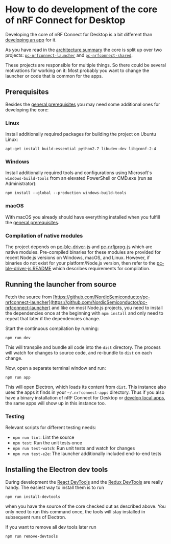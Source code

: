 ---
---

# How to do development of the core of nRF Connect for Desktop

Developing the core of nRF Connect for Desktop is a bit different than
[developing an app](./app_development) for it.

As you have read in the [architecture summary](./getting_started#the-core) the
core is split up over two projects:
[`pc-nrfconnect-launcher`](https://github.com/NordicSemiconductor/pc-nrfconnect-launcher)
and
[`pc-nrfconnect-shared`](https://github.com/NordicSemiconductor/pc-nrfconnect-shared).

These projects are responsible for multiple things. So there could be several
motivations for working on it: Most probably you want to change the launcher or
code that is common for the apps.

## Prerequisites

Besides the [general prerequisites](./getting_started#prerequisites) you may
need some additional ones for developing the core:

### Linux

Install additionally required packages for building the project on Ubuntu Linux:

    apt-get install build-essential python2.7 libudev-dev libgconf-2-4

### Windows

Install additionally required tools and configurations using Microsoft's
`windows-build-tools` from an elevated PowerShell or CMD.exe (run as
Administrator):

    npm install --global --production windows-build-tools

### macOS

With macOS you already should have everything installed when you fulfill the
[general prerequisites](./getting_started#prerequisites).

### Compilation of native modules

The project depends on
[pc-ble-driver-js](https://github.com/NordicSemiconductor/pc-ble-driver-js) and
[pc-nrfjprog-js](https://github.com/NordicSemiconductor/pc-nrfjprog-js) which
are native modules. Pre-compiled binaries for these modules are provided for
recent Node.js versions on Windows, macOS, and Linux. However, if binaries do
not exist for your platform/Node.js version, then refer to the
[pc-ble-driver-js README](https://github.com/NordicSemiconductor/pc-ble-driver-js)
which describes requirements for compilation.

## Running the launcher from source

Fetch the source from
[https://github.com/NordicSemiconductor/pc-nrfconnect-launcher](https://github.com/NordicSemiconductor/pc-nrfconnect-launcher)
and like on most Node.js projects, you need to install the dependencies once at
the beginning with `npm install` and only need to repeat that later if the
dependencies change.

Start the continuous compilation by running:

    npm run dev

This will transpile and bundle all code into the `dist` directory. The process
will watch for changes to source code, and re-bundle to `dist` on each change.

Now, open a separate terminal window and run:

    npm run app

This will open Electron, which loads its content from `dist`. This instance also
uses the apps it finds in your `~/.nrfconnect-apps` directory. Thus if you also
have a binary installation of nRF Connect for Desktop or
[develop local apps](./app_development), the same apps will show up in this
instance too.

### Testing

Relevant scripts for different testing needs:

- `npm run lint`: Lint the source
- `npm test`: Run the unit tests once
- `npm run test-watch`: Run unit tests and watch for changes
- `npm run test-e2e`: The launcher additionally included end-to-end tests

## Installing the Electron dev tools

During development the
[React DevTools](https://github.com/facebook/react/tree/master/packages/react-devtools)
and the [Redux DevTools](https://github.com/zalmoxisus/redux-devtools-extension)
are really handy. The easiest way to install them is to run

    npm run install-devtools

when you have the source of the core checked out as described above. You only
need to run this command once, the tools will stay installed in subsequent runs
of Electron.

If you want to remove all dev tools later run

    npm run remove-devtools
